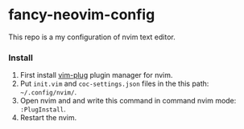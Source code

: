 # fancy-neovim-config
This repo is a my configuration of nvim text editor.

### Install
1. First install [vim-plug](https://github.com/junegunn/vim-plug) plugin manager for nvim.
2. Put `init.vim` and `coc-settings.json` files in the this path: `~/.config/nvim/`.
3. Open nvim and and write this command in command nvim mode: `:PlugInstall`.
4. Restart the nvim.
